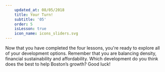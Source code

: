 ```yaml
---
    updated_at: 08/05/2018
    title: Your Turn!
    subtitle: '05'
    order: 5
    isLesson: true
    icon_name: icons_sliders.svg
---
```


Now that you have completed the four lessons, you're ready to explore all of your development options. Remember that you are balancing density, financial sustainability and affordability. Which development do you think does the best to help Boston’s growth? Good luck!

